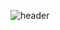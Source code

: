 <!-- ### Hi there 👋 -->

![header](https://capsule-render.vercel.app/api?type=Wave&color=0:bbdefb,100:99ccff&height=250&section=header&text=Surim's%20GitHub&fontSize=70&fontColor=0387ee&fontAlignY=35&)

<div align='center'>
	<!-- 여기에 내용을!! -->

</div>


<!-- ![footer](https://capsule-render.vercel.app/api?type=Wave&color=0:98ff98,100:a7f432&height=100&section=footer) -->

<!--
**leeesurim/leeesurim** is a ✨ _special_ ✨ repository because its `README.md` (this file) appears on your GitHub profile.

Here are some ideas to get you started:

- 🔭 I’m currently working on ...
- 🌱 I’m currently learning ...
- 👯 I’m looking to collaborate on ...
- 🤔 I’m looking for help with ...
- 💬 Ask me about ...
- 📫 How to reach me: ...
- 😄 Pronouns: ...
- ⚡ Fun fact: ...
-->
